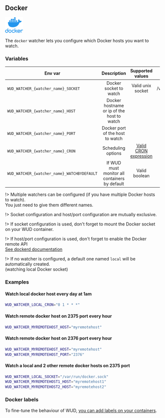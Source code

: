 ## Docker
![logo](docker.png)

The ```docker``` watcher lets you configure which Docker hosts you want to watch.

### Variables

| Env var                                     | Description                                | Supported values                                   | Default value          |
| ------------------------------------------- |:------------------------------------------:|:--------------------------------------------------:|:----------------------:| 
| `WUD_WATCHER_{watcher_name}_SOCKET`         | Docker socket to watch                     | Valid unix socket                                  | /var/run/docker.sock   |
| `WUD_WATCHER_{watcher_name}_HOST`           | Docker hostname or ip of the host to watch |                                                    |                        |
| `WUD_WATCHER_{watcher_name}_PORT`           | Docker port of the host to watch           |                                                    | 2375                   |
| `WUD_WATCHER_{watcher_name}_CRON`           | Scheduling options                         | [Valid CRON expression](https://crontab.guru/)     | 0 * * * * (every hour) |
| `WUD_WATCHER_{watcher_name}_WATCHBYDEFAULT` | If WUD must monitor all containers by default  | Valid boolean                                  | true                   |

!> Multiple watchers can be configured (if you have multiple Docker hosts to watch).  
You just need to give them different names.

!> Socket configuration and host/port configuration are mutually exclusive.

!> If socket configuration is used, don't forget to mount the Docker socket on your WUD container.

!> If host/port configuration is used, don't forget to enable the Docker remote API  
[See dockerd documentation](https://docs.docker.com/v17.09/engine/reference/commandline/dockerd/#description)

!> If no watcher is configured, a default one named `local` will be automatically created.  
(watching local Docker socket)


### Examples

#### Watch local docker host every day at 1am

```bash
WUD_WATCHER_LOCAL_CRON="0 1 * * *"
```

#### Watch remote docker host on 2375 port every hour

```bash
WUD_WATCHER_MYREMOTEHOST_HOST="myremotehost"
```

#### Watch remote docker host on 2376 port every hour

```bash
WUD_WATCHER_MYREMOTEHOST_HOST="myremotehost"
WUD_WATCHER_MYREMOTEHOST_PORT="2376"
```

#### Watch a local and 2 other remote docker hosts on 2375 port

```bash
WUD_WATCHER_LOCAL_SOCKET="/var/run/docker.sock"
WUD_WATCHER_MYREMOTEHOST1_HOST="myremotehost1"
WUD_WATCHER_MYREMOTEHOST2_HOST="myremotehost2"
```

### Docker labels
To fine-tune the behaviour of WUD, [you can add labels on your containers](watchers/labels).
